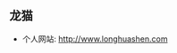 ## 龙猫
[GITHUB_STATS_SRC]: https://github-readme-stats.vercel.app/api?username=huashen&show_icons=true&theme=dark
- 个人网站: http://www.longhuashen.com
